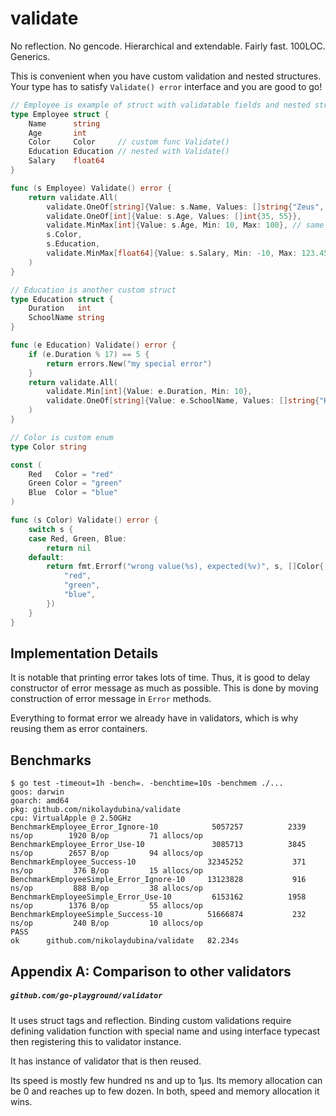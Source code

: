 # validate

No reflection. No gencode. Hierarchical and extendable. Fairly fast. 100LOC. Generics.

This is convenient when you have custom validation and nested structures.  
Your type has to satisfy `Validate() error` interface and you are good to go!

```go
// Employee is example of struct with validatable fields and nested structure
type Employee struct {
	Name      string
	Age       int
	Color     Color     // custom func Validate()
	Education Education // nested with Validate()
	Salary    float64
}

func (s Employee) Validate() error {
	return validate.All(
		validate.OneOf[string]{Value: s.Name, Values: []string{"Zeus", "Hera"}},
		validate.OneOf[int]{Value: s.Age, Values: []int{35, 55}},
		validate.MinMax[int]{Value: s.Age, Min: 10, Max: 100}, // same field validated again
		s.Color,
		s.Education,
		validate.MinMax[float64]{Value: s.Salary, Min: -10, Max: 123.456},
	)
}

// Education is another custom struct
type Education struct {
	Duration   int
	SchoolName string
}

func (e Education) Validate() error {
	if (e.Duration % 17) == 5 {
		return errors.New("my special error")
	}
	return validate.All(
		validate.Min[int]{Value: e.Duration, Min: 10},
		validate.OneOf[string]{Value: e.SchoolName, Values: []string{"KAIST", "Stanford"}},
	)
}

// Color is custom enum
type Color string

const (
	Red   Color = "red"
	Green Color = "green"
	Blue  Color = "blue"
)

func (s Color) Validate() error {
	switch s {
	case Red, Green, Blue:
		return nil
	default:
		return fmt.Errorf("wrong value(%s), expected(%v)", s, []Color{
			"red",
			"green",
			"blue",
		})
	}
}
```

## Implementation Details

It is notable that printing error takes lots of time. 
Thus, it is good to delay constructor of error message as much as possible.
This is done by moving construction of error message in `Error` methods.

Everything to format error we already have in validators, which is why reusing them as error containers.

## Benchmarks

```
$ go test -timeout=1h -bench=. -benchtime=10s -benchmem ./...
goos: darwin
goarch: amd64
pkg: github.com/nikolaydubina/validate
cpu: VirtualApple @ 2.50GHz
BenchmarkEmployee_Error_Ignore-10          	 5057257	      2339 ns/op	    1920 B/op	      71 allocs/op
BenchmarkEmployee_Error_Use-10             	 3085713	      3845 ns/op	    2657 B/op	      94 allocs/op
BenchmarkEmployee_Success-10               	32345252	       371 ns/op	     376 B/op	      15 allocs/op
BenchmarkEmployeeSimple_Error_Ignore-10    	13123828	       916 ns/op	     888 B/op	      38 allocs/op
BenchmarkEmployeeSimple_Error_Use-10       	 6153162	      1958 ns/op	    1376 B/op	      55 allocs/op
BenchmarkEmployeeSimple_Success-10         	51666874	       232 ns/op	     240 B/op	      10 allocs/op
PASS
ok  	github.com/nikolaydubina/validate	82.234s
```

## Appendix A: Comparison to other validators

##### `github.com/go-playground/validator`

It uses struct tags and reflection.
Binding custom validations require defining validation function with special name and using interface typecast then registering this to validator instance.

It has instance of validator that is then reused.

Its speed is mostly few hundred ns and up to 1µs.
Its memory allocation can be 0 and reaches up to few dozen.
In both, speed and memory allocation it wins.